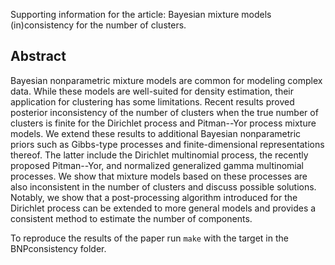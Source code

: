 Supporting information for the article: Bayesian mixture models (in)consistency for the
number of clusters. 

## Abstract

Bayesian nonparametric mixture models are common for modeling complex data. 
While these models are well-suited for density estimation, their application for clustering has some limitations. Recent results proved posterior inconsistency of the number of clusters when the true number of clusters is finite for the Dirichlet process and Pitman--Yor process mixture models. 
We extend these results to additional Bayesian nonparametric priors such as Gibbs-type processes and finite-dimensional representations thereof. The latter include the Dirichlet multinomial process, the recently proposed Pitman--Yor, and normalized generalized gamma multinomial processes. 
We show that mixture models based on these processes are also inconsistent in the number of clusters and discuss possible solutions. Notably, we show that a post-processing algorithm introduced for the Dirichlet process can be extended to more general models and provides a consistent method to estimate the number of components.

To reproduce the results of the paper run `make` with the target in the BNPconsistency folder.

